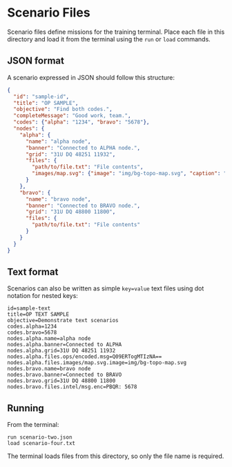 # Scenario Files

Scenario files define missions for the training terminal. Place each file in this directory and load it from the terminal using the `run` or `load` commands.

## JSON format

A scenario expressed in JSON should follow this structure:

```json
{
  "id": "sample-id",
  "title": "OP SAMPLE",
  "objective": "Find both codes.",
  "completeMessage": "Good work, team.",
  "codes": {"alpha": "1234", "bravo": "5678"},
  "nodes": {
    "alpha": {
      "name": "alpha node",
      "banner": "Connected to ALPHA node.",
      "grid": "31U DQ 48251 11932",
      "files": {
        "path/to/file.txt": "File contents",
        "images/map.svg": {"image": "img/bg-topo-map.svg", "caption": "Area map"}
      }
    },
    "bravo": {
      "name": "bravo node",
      "banner": "Connected to BRAVO node.",
      "grid": "31U DQ 48800 11800",
      "files": {
        "path/to/file.txt": "File contents"
      }
    }
  }
}
```

## Text format

Scenarios can also be written as simple `key=value` text files using dot notation for nested keys:

```
id=sample-text
title=OP TEXT SAMPLE
objective=Demonstrate text scenarios
codes.alpha=1234
codes.bravo=5678
nodes.alpha.name=alpha node
nodes.alpha.banner=Connected to ALPHA
nodes.alpha.grid=31U DQ 48251 11932
nodes.alpha.files.ops/encoded.msg=Q09ERTogMTIzNA==
nodes.alpha.files.images/map.svg.image=img/bg-topo-map.svg
nodes.bravo.name=bravo node
nodes.bravo.banner=Connected to BRAVO
nodes.bravo.grid=31U DQ 48800 11800
nodes.bravo.files.intel/msg.enc=PBQR: 5678
```

## Running

From the terminal:

```
run scenario-two.json
load scenario-four.txt
```

The terminal loads files from this directory, so only the file name is required.
